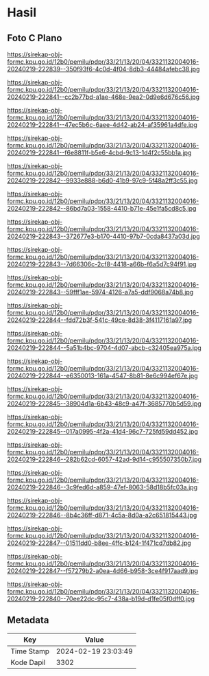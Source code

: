 # Hasil

## Foto C Plano

https://sirekap-obj-formc.kpu.go.id/12b0/pemilu/pdpr/33/21/13/20/04/3321132004016-20240219-222839--350f93f6-4c0d-4f04-8db3-44484afebc38.jpg

https://sirekap-obj-formc.kpu.go.id/12b0/pemilu/pdpr/33/21/13/20/04/3321132004016-20240219-222841--cc2b77bd-a1ae-468e-9ea2-0d9e6d676c56.jpg

https://sirekap-obj-formc.kpu.go.id/12b0/pemilu/pdpr/33/21/13/20/04/3321132004016-20240219-222841--47ec5b6c-6aee-4d42-ab24-af35961a4dfe.jpg

https://sirekap-obj-formc.kpu.go.id/12b0/pemilu/pdpr/33/21/13/20/04/3321132004016-20240219-222841--f6e8811f-b5e6-4cbd-9c13-1d4f2c55bb1a.jpg

https://sirekap-obj-formc.kpu.go.id/12b0/pemilu/pdpr/33/21/13/20/04/3321132004016-20240219-222842--9933e888-b6d0-41b9-97c9-5f48a2ff3c55.jpg

https://sirekap-obj-formc.kpu.go.id/12b0/pemilu/pdpr/33/21/13/20/04/3321132004016-20240219-222842--86bd7a03-1558-4410-b71e-45e1fa5cd8c5.jpg

https://sirekap-obj-formc.kpu.go.id/12b0/pemilu/pdpr/33/21/13/20/04/3321132004016-20240219-222843--372677e3-b170-4410-97b7-0cda8437a03d.jpg

https://sirekap-obj-formc.kpu.go.id/12b0/pemilu/pdpr/33/21/13/20/04/3321132004016-20240219-222843--7d66306c-2cf8-4418-a66b-f6a5d7c94f91.jpg

https://sirekap-obj-formc.kpu.go.id/12b0/pemilu/pdpr/33/21/13/20/04/3321132004016-20240219-222843--59fff1ae-5974-4126-a7a5-ddf9068a74b8.jpg

https://sirekap-obj-formc.kpu.go.id/12b0/pemilu/pdpr/33/21/13/20/04/3321132004016-20240219-222844--fdd72b3f-541c-49ce-8d38-3f4117161a97.jpg

https://sirekap-obj-formc.kpu.go.id/12b0/pemilu/pdpr/33/21/13/20/04/3321132004016-20240219-222844--5a51b4bc-9704-4d07-abcb-c32405ea975a.jpg

https://sirekap-obj-formc.kpu.go.id/12b0/pemilu/pdpr/33/21/13/20/04/3321132004016-20240219-222844--e6350013-161a-4547-8b81-8e6c994ef67e.jpg

https://sirekap-obj-formc.kpu.go.id/12b0/pemilu/pdpr/33/21/13/20/04/3321132004016-20240219-222845--38904d1a-6b43-48c9-a47f-3685770b5d59.jpg

https://sirekap-obj-formc.kpu.go.id/12b0/pemilu/pdpr/33/21/13/20/04/3321132004016-20240219-222845--017a0995-4f2a-41d4-96c7-725fd59dd452.jpg

https://sirekap-obj-formc.kpu.go.id/12b0/pemilu/pdpr/33/21/13/20/04/3321132004016-20240219-222846--282b62cd-6057-42ad-9d14-c955507350b7.jpg

https://sirekap-obj-formc.kpu.go.id/12b0/pemilu/pdpr/33/21/13/20/04/3321132004016-20240219-222846--3c9fed6d-a859-47ef-8063-58d18b5fc03a.jpg

https://sirekap-obj-formc.kpu.go.id/12b0/pemilu/pdpr/33/21/13/20/04/3321132004016-20240219-222846--8b4c36ff-d871-4c5a-8d0a-a2c651815443.jpg

https://sirekap-obj-formc.kpu.go.id/12b0/pemilu/pdpr/33/21/13/20/04/3321132004016-20240219-222847--01511dd0-b8ee-4ffc-b124-1f471cd7db82.jpg

https://sirekap-obj-formc.kpu.go.id/12b0/pemilu/pdpr/33/21/13/20/04/3321132004016-20240219-222847--f57279b2-a0ea-4d66-b958-3ce4f917aad9.jpg

https://sirekap-obj-formc.kpu.go.id/12b0/pemilu/pdpr/33/21/13/20/04/3321132004016-20240219-222840--70ee22dc-95c7-438a-b19d-d1fe05f0dff0.jpg


## Metadata

| Key        | Value               |
| ---------- | ------------------- |
| Time Stamp | 2024-02-19 23:03:49 |
| Kode Dapil | 3302                |



